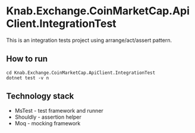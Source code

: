 ﻿
# Knab.Exchange.CoinMarketCap.ApiClient.IntegrationTest #

This is an integration tests project using arrange/act/assert pattern.

## How to run

```
cd Knab.Exchange.CoinMarketCap.ApiClient.IntegrationTest
dotnet test -v n
```

## Technology stack ##
- MsTest - test framework and runner
- Shouldly - assertion helper
- Moq - mocking framework



